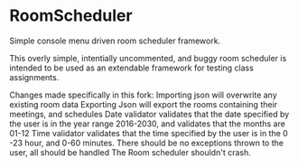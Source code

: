 # RoomScheduler
Simple console menu driven room scheduler framework.

This overly simple, intentially uncommented, and buggy room scheduler is intended to be used as an extendable framework for testing class assignments.

Changes made specifically in this fork:
Importing json will overwrite any existing room data
Exporting Json will export the rooms containing their meetings, and schedules
Date validator validates that the date specified by the user is in the year range 2016-2030, and validates that the months are 01-12
Time validator validates that the time specified by the user is in the 0 -23 hour, and 0-60 minutes.
There should be no exceptions thrown to the user, all should be handled
The Room scheduler shouldn't crash.
